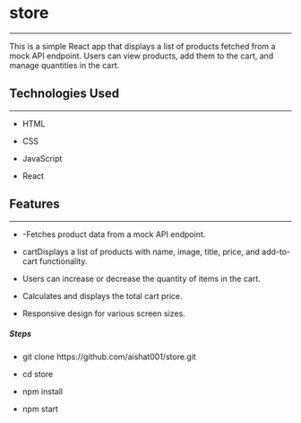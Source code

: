 <h1>store</h1>
<hr><p>This is a simple React app that displays a list of products fetched from a mock API endpoint. Users can view products, add them to the cart, and manage quantities in the cart.</p><h2>Technologies Used</h2>
<hr><ul>
<li>HTML</li>
</ul><ul>
<li>CSS</li>
</ul><ul>
<li>JavaScript</li>
</ul><ul>
<li>React</li>
</ul><h2>Features</h2>
<hr><ul>
<li>-Fetches product data from a mock API endpoint.</li>
</ul><ul>
<li>cartDisplays a list of products with name, image, title, price, and add-to-cart functionality.</li>
</ul><ul>
<li>Users can increase or decrease the quantity of items in the cart.</li>
</ul><ul>
<li>Calculates and displays the total cart price.</li>
</ul><ul>
<li>Responsive design for various screen sizes.</li>
</ul><h5>Steps</h5><ul>
<li>git clone https://github.com/aishat001/store.git</li>
</ul><ul>
<li>cd store</li>
</ul><ul>
<li>npm install</li>
</ul><ul>
<li>npm start</li>
</ul>